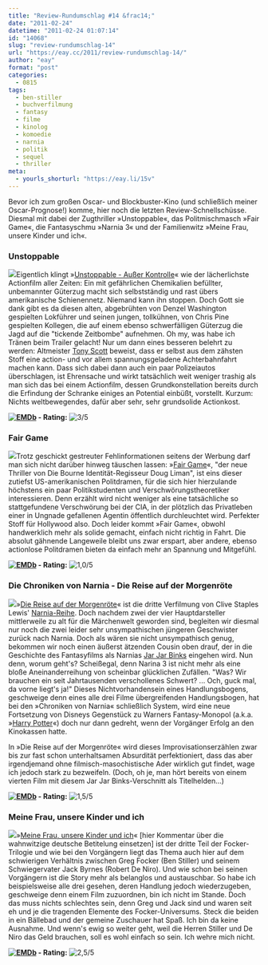 ```yaml
---
title: "Review-Rundumschlag #14 &frac14;"
date: "2011-02-24"
datetime: "2011-02-24 01:07:14"
id: "14068"
slug: "review-rundumschlag-14"
url: "https://eay.cc/2011/review-rundumschlag-14/"
author: "eay"
format: "post"
categories:
  - 0815
tags:
  - ben-stiller
  - buchverfilmung
  - fantasy
  - filme
  - kinolog
  - komoedie
  - narnia
  - politik
  - sequel
  - thriller
meta:
  - yourls_shorturl: "https://eay.li/15v"
---
```


Bevor ich zum großen Oscar- und Blockbuster-Kino (und schließlich meiner Oscar-Prognose!) komme, hier noch die letzten Review-Schnellschüsse. Diesmal mit dabei der Zugthriller »Unstoppable«, das Politmischmasch »Fair Game«, die Fantasyschmu »Narnia 3« und der Familienwitz »Meine Frau, unsere Kinder und ich«.

### Unstoppable

![](https://eay.cc/uploads/2011/unstoppable.jpg)Eigentlich klingt »[Unstoppable - Außer Kontrolle](http://www.imdb.com/title/tt0477080/)« wie der lächerlichste Actionfilm aller Zeiten: Ein mit gefährlichen Chemikalien befüllter, unbemannter Güterzug macht sich selbstständig und rast übers amerikanische Schienennetz. Niemand kann ihn stoppen. Doch Gott sie dank gibt es da diesen alten, abgebrühten von Denzel Washington gespielten Lokführer und seinen jungen, tollkühnen, von Chris Pine gespielten Kollegen, die auf einem ebenso schwerfälligen Güterzug die Jagd auf die "tickende Zeitbombe" aufnehmen. Oh my, was habe ich Tränen beim Trailer gelacht! Nur um dann eines besseren belehrt zu werden: Altmeister [Tony Scott](http://www.imdb.com/name/nm0001716/) beweist, dass er selbst aus dem zähsten Stoff eine action- und vor allem spannungsgeladene Achterbahnfahrt machen kann. Dass sich dabei dann auch ein paar Polizeiautos überschlagen, ist Ehrensache und wirkt tatsächlich weit weniger trashig als man sich das bei einem Actionfilm, dessen Grundkonstellation bereits durch die Erfindung der Schranke einiges an Potential einbüßt, vorstellt. Kurzum: Nichts weltbewegendes, dafür aber sehr, sehr grundsolide Actionkost.

 **[![EMDb](/uploads/pages/emdb/emdb_mini.gif)](http://eay.cc/emdb/) - Rating:** ![3/5](/uploads/pages/emdb/s_3.gif)

### Fair Game

![](https://eay.cc/uploads/2011/fairgame.jpg)Trotz geschickt gestreuter Fehlinformationen seitens der Werbung darf man sich nicht darüber hinweg täuschen lassen: »[Fair Game](http://www.imdb.com/title/tt0977855/)«, "der neue Thriller von Die Bourne Identität-Regisseur Doug Liman", ist eins dieser zutiefst US-amerikanischen Politdramen, für die sich hier hierzulande höchstens ein paar Politikstudenten und Verschwörungstheoretiker interessieren. Denn erzählt wird nicht weniger als eine tatsächliche so stattgefundene Verschwörung bei der CIA, in der plötzlich das Privatleben einer in Ungnade gefallenen Agentin öffentlich durchleuchtet wird. Perfekter Stoff für Hollywood also. Doch leider kommt »Fair Game«, obwohl handwerklich mehr als solide gemacht, einfach nicht richtig in Fahrt. Die absolut gähnende Langeweile bleibt uns zwar erspart, aber andere, ebenso actionlose Politdramen bieten da einfach mehr an Spannung und Mitgefühl.

 **[![EMDb](/uploads/pages/emdb/emdb_mini.gif)](http://eay.cc/emdb/) - Rating:** ![1,0/5](/uploads/pages/emdb/s_1.gif)

### Die Chroniken von Narnia - Die Reise auf der Morgenröte

![](https://eay.cc/uploads/2011/narnia3.jpg)»[Die Reise auf der Morgenröte](http://www.imdb.com/title/tt0980970/)« ist die dritte Verfilmung von Clive Staples Lewis' [Narnia-Reihe](http://de.wikipedia.org/wiki/Die_Chroniken_von_Narnia). Doch nachdem zwei der vier Hauptdarsteller mittlerweile zu alt für die Märchenwelt geworden sind, begleiten wir diesmal nur noch die zwei leider sehr unsympathischen jüngeren Geschwister zurück nach Narnia. Doch als wären sie nicht unsympathisch genug, bekommen wir noch einen äußerst ätzenden Cousin oben drauf, der in die Geschichte des Fantasyfilms als Narnias [Jar Jar Binks](http://www.jedipedia.de/wiki/index.php/Jar_Jar_Binks) eingehen wird. Nun denn, worum geht's? Scheißegal, denn Narina 3 ist nicht mehr als eine bloße Aneinanderreihung von scheinbar glücklichen Zufällen. "Was? Wir brauchen ein seit Jahrtausenden verschollenes Schwert? ... Och, guck mal, da vorne liegt's ja!" Dieses Nichtvorhandensein eines Handlungsbogens, geschweige denn eines alle drei Filme übergreifenden Handlungsbogen, hat bei den »Chroniken von Narnia« schließlich System, wird eine neue Fortsetzung von Disneys Gegenstück zu Warners Fantasy-Monopol (a.k.a. »[Harry Potter](//eay.cc/tag/harry-potter/)«) doch nur dann gedreht, wenn der Vorgänger Erfolg an den Kinokassen hatte.

In »Die Reise auf der Morgenröte« wird dieses Improvisationserzählen zwar bis zur fast schon unterhaltsamen Absurdität perfektioniert, dass das aber irgendjemand ohne filmisch-masochistische Ader wirklich gut findet, wage ich jedoch stark zu bezweifeln. (Doch, oh je, man hört bereits von einem vierten Film mit diesem Jar Jar Binks-Verschnitt als Titelhelden...)

 **[![EMDb](/uploads/pages/emdb/emdb_mini.gif)](http://eay.cc/emdb/) - Rating:** ![1,5/5](/uploads/pages/emdb/s_1-5.gif)

### Meine Frau, unsere Kinder und ich

![](https://eay.cc/uploads/2011/littlefockers.jpg)»[Meine Frau, unsere Kinder und ich](http://www.imdb.com/title/tt0970866/)« \[hier Kommentar über die wahnwitzige deutsche Betitelung einsetzen\] ist der dritte Teil der Focker-Trilogie und wie bei den Vorgängern liegt das Thema auch hier auf dem schwierigen Verhältnis zwischen Greg Focker (Ben Stiller) und seinem Schwiegervater Jack Byrnes (Robert De Niro). Und wie schon bei seinen Vorgängern ist die Story mehr als belanglos und austauschbar. So habe ich beispielsweise alle drei gesehen, deren Handlung jedoch wiederzugeben, geschweige denn einem Film zuzuordnen, bin ich nicht im Stande. Doch das muss nichts schlechtes sein, denn Greg und Jack sind und waren seit eh und je die tragenden Elemente des Focker-Universums. Steck die beiden in ein Bällebad und der gemeine Zuschauer hat Spaß. Ich bin da keine Ausnahme. Und wenn's ewig so weiter geht, weil die Herren Stiller und De Niro das Geld brauchen, soll es wohl einfach so sein. Ich wehre mich nicht.

 **[![EMDb](/uploads/pages/emdb/emdb_mini.gif)](http://eay.cc/emdb/) - Rating:** ![2,5/5](/uploads/pages/emdb/s_2-5.gif)
